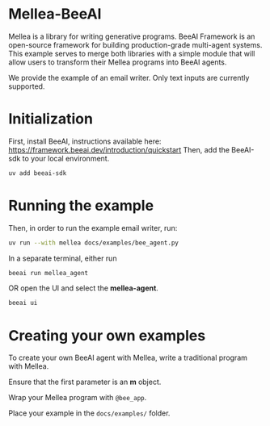 # Mellea-BeeAI

Mellea is a library for writing generative programs. 
BeeAI Framework is an open-source framework for building production-grade multi-agent systems.
This example serves to merge both libraries with a simple module that will allow users to transform
their Mellea programs into BeeAI agents.

We provide the example of an email writer. Only text inputs are currently supported.

# Initialization

First, install BeeAI, instructions available here: https://framework.beeai.dev/introduction/quickstart
Then, add the BeeAI-sdk to your local environment.
```bash
uv add beeai-sdk
```

# Running the example

Then, in order to run the example email writer, run:
```bash
uv run --with mellea docs/examples/bee_agent.py
```

In a separate terminal, either run
```bash
beeai run mellea_agent
```

OR open the UI and select the **mellea-agent**.

```bash
beeai ui
```

# Creating your own examples

To create your own BeeAI agent with Mellea, write a traditional program with Mellea. 

Ensure that the first parameter is an **m** object.

Wrap your Mellea program with ```@bee_app```.

Place your example in the ```docs/examples/``` folder.



